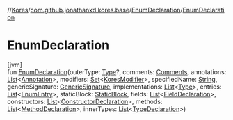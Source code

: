 //[Kores](../../../index.md)/[com.github.jonathanxd.kores.base](../index.md)/[EnumDeclaration](index.md)/[EnumDeclaration](-enum-declaration.md)

# EnumDeclaration

[jvm]\
fun [EnumDeclaration](-enum-declaration.md)(outerType: [Type](https://docs.oracle.com/javase/8/docs/api/java/lang/reflect/Type.html)?, comments: [Comments](../../com.github.jonathanxd.kores.base.comment/-comments/index.md), annotations: [List](https://kotlinlang.org/api/latest/jvm/stdlib/kotlin.collections/-list/index.html)<[Annotation](../-annotation/index.md)>, modifiers: [Set](https://kotlinlang.org/api/latest/jvm/stdlib/kotlin.collections/-set/index.html)<[KoresModifier](../-kores-modifier/index.md)>, specifiedName: [String](https://kotlinlang.org/api/latest/jvm/stdlib/kotlin/-string/index.html), genericSignature: [GenericSignature](../../com.github.jonathanxd.kores.generic/-generic-signature/index.md), implementations: [List](https://kotlinlang.org/api/latest/jvm/stdlib/kotlin.collections/-list/index.html)<[Type](https://docs.oracle.com/javase/8/docs/api/java/lang/reflect/Type.html)>, entries: [List](https://kotlinlang.org/api/latest/jvm/stdlib/kotlin.collections/-list/index.html)<[EnumEntry](../-enum-entry/index.md)>, staticBlock: [StaticBlock](../-static-block/index.md), fields: [List](https://kotlinlang.org/api/latest/jvm/stdlib/kotlin.collections/-list/index.html)<[FieldDeclaration](../-field-declaration/index.md)>, constructors: [List](https://kotlinlang.org/api/latest/jvm/stdlib/kotlin.collections/-list/index.html)<[ConstructorDeclaration](../-constructor-declaration/index.md)>, methods: [List](https://kotlinlang.org/api/latest/jvm/stdlib/kotlin.collections/-list/index.html)<[MethodDeclaration](../-method-declaration/index.md)>, innerTypes: [List](https://kotlinlang.org/api/latest/jvm/stdlib/kotlin.collections/-list/index.html)<[TypeDeclaration](../-type-declaration/index.md)>)
